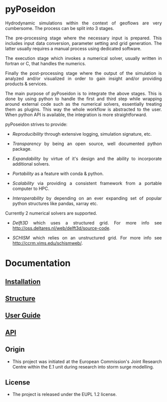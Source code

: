 pyPoseidon
==========

<style>body {text-align: justify}</style>

Hydrodynamic simulations within the context of geoflows are very cumbersome. The process can be split into 3 stages. 

The pre-processing stage where the necessary input is prepared. This includes input data conversion, parameter setting and grid generation. The latter usually requires a manual process using dedicated software.

The execution stage which invokes a numerical solver, usually written in fortran or C, that handles the numerics. 

Finally the post-processing stage where the output of the simulation is analyzed and/or visualized in order to gain insight and/or providing products & services.

The main purpose of pyPoseidon is to integrate the above stages. This is done by using python to handle the first and third step while wrapping around external code such as the numerical solvers, essentially treating them as plugins. This way the whole workflow is abstracted to the user. When python API is available, the integration is more straightforward. 

pyPoseidon strives to provide:

- *Reproducibility* through extensive logging, simulation signature, etc.

- *Transparency* by being an open source, well documented python package.

- *Expandability* by virtue of it's design and the ability to incorporate additional solvers.

- *Portability* as a feature with conda & python.

- *Scalability* via providing a consistent framework from a portable computer to HPC.

- *Interoperability* by depending on an ever expanding set of popular python structures like pandas, xarray etc.


Currently 2 numerical solvers are supported. 

- *Delft3D* which uses a structured grid. For more info see http://oss.deltares.nl/web/delft3d/source-code.

- *SCHISM* which relies on an unstructured grid. For more info see http://ccrm.vims.edu/schismweb/. 

# Documentation

## [Installation](10_installation.md) 

## [Structure](20_structure.md)

## [User Guide](20_usage.md)

## [API](50_API.md)

## Origin

* This project was initiated at the European Commission's Joint Research Centre within the E.1 unit during research into storm surge modelling.

## License
* The project is released under the EUPL 1.2 license.

